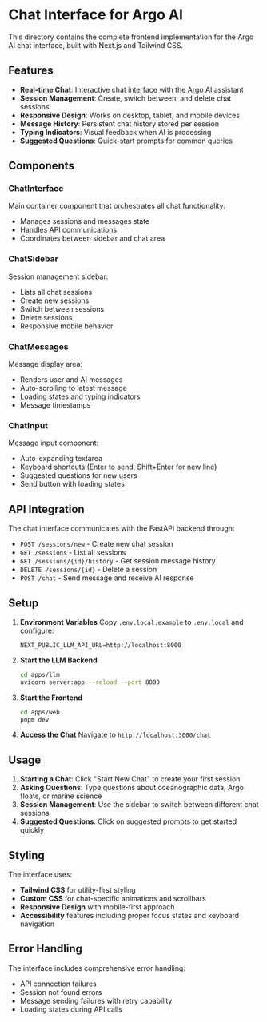 # Chat Interface for Argo AI

This directory contains the complete frontend implementation for the Argo AI chat interface, built with Next.js and Tailwind CSS.

## Features

- **Real-time Chat**: Interactive chat interface with the Argo AI assistant
- **Session Management**: Create, switch between, and delete chat sessions
- **Responsive Design**: Works on desktop, tablet, and mobile devices
- **Message History**: Persistent chat history stored per session
- **Typing Indicators**: Visual feedback when AI is processing
- **Suggested Questions**: Quick-start prompts for common queries

## Components

### ChatInterface

Main container component that orchestrates all chat functionality:

- Manages sessions and messages state
- Handles API communications
- Coordinates between sidebar and chat area

### ChatSidebar

Session management sidebar:

- Lists all chat sessions
- Create new sessions
- Switch between sessions
- Delete sessions
- Responsive mobile behavior

### ChatMessages

Message display area:

- Renders user and AI messages
- Auto-scrolling to latest message
- Loading states and typing indicators
- Message timestamps

### ChatInput

Message input component:

- Auto-expanding textarea
- Keyboard shortcuts (Enter to send, Shift+Enter for new line)
- Suggested questions for new users
- Send button with loading states

## API Integration

The chat interface communicates with the FastAPI backend through:

- `POST /sessions/new` - Create new chat session
- `GET /sessions` - List all sessions
- `GET /sessions/{id}/history` - Get session message history
- `DELETE /sessions/{id}` - Delete a session
- `POST /chat` - Send message and receive AI response

## Setup

1. **Environment Variables**
   Copy `.env.local.example` to `.env.local` and configure:
   ```
   NEXT_PUBLIC_LLM_API_URL=http://localhost:8000
   ```

2. **Start the LLM Backend**
   ```bash
   cd apps/llm
   uvicorn server:app --reload --port 8000
   ```

3. **Start the Frontend**
   ```bash
   cd apps/web
   pnpm dev
   ```

4. **Access the Chat**
   Navigate to `http://localhost:3000/chat`

## Usage

1. **Starting a Chat**: Click "Start New Chat" to create your first session
2. **Asking Questions**: Type questions about oceanographic data, Argo floats, or marine science
3. **Session Management**: Use the sidebar to switch between different chat sessions
4. **Suggested Questions**: Click on suggested prompts to get started quickly

## Styling

The interface uses:

- **Tailwind CSS** for utility-first styling
- **Custom CSS** for chat-specific animations and scrollbars
- **Responsive Design** with mobile-first approach
- **Accessibility** features including proper focus states and keyboard navigation

## Error Handling

The interface includes comprehensive error handling:

- API connection failures
- Session not found errors
- Message sending failures with retry capability
- Loading states during API calls